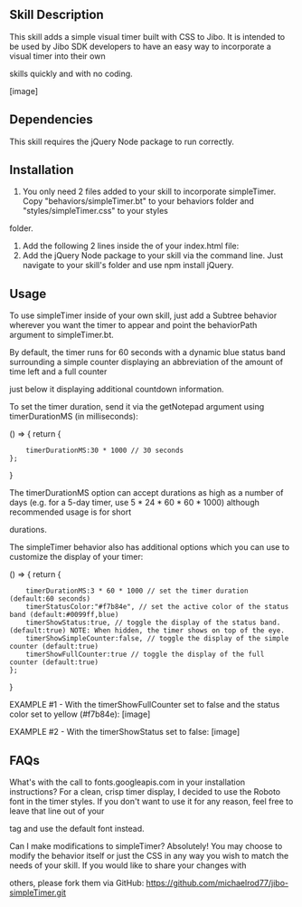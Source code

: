 ## Skill Description

This skill adds a simple visual timer built with CSS to Jibo. It is intended to be used by Jibo SDK developers to have an easy way to incorporate a visual timer into their own

skills quickly and with no coding.

[image]

## Dependencies

This skill requires the jQuery Node package to run correctly.

## Installation

1. You only need 2 files added to your skill to incorporate simpleTimer.  Copy "behaviors/simpleTimer.bt" to your behaviors folder and "styles/simpleTimer.css" to your styles

folder.
1. Add the following 2 lines inside the <head> of your index.html file:
    <link rel="stylesheet" type="text/css" href="styles/simpleTimer.css" />
    <link href='https://fonts.googleapis.com/css?family=Roboto:300,100' rel='stylesheet' type='text/css'>
3. Add the jQuery Node package to your skill via the command line. Just navigate to your skill's folder and use npm install jQuery.

## Usage

To use simpleTimer inside of your own skill, just add a Subtree behavior wherever you want the timer to appear and point the behaviorPath argument to simpleTimer.bt.

By default, the timer runs for 60 seconds with a dynamic blue status band surrounding a simple counter displaying an abbreviation of the amount of time left and a full counter

just below it displaying additional countdown information.

To set the timer duration, send it via the getNotepad argument using timerDurationMS (in milliseconds):

() => {
	return {

		timerDurationMS:30 * 1000 // 30 seconds
	};

}

The timerDurationMS option can accept durations as high as a number of days (e.g. for a 5-day timer, use 5 * 24 * 60 * 60 * 1000) although recommended usage is for short

durations.

The simpleTimer behavior also has additional options which you can use to customize the display of your timer:

() => {
	return {

		timerDurationMS:3 * 60 * 1000 // set the timer duration (default:60 seconds)
		timerStatusColor:"#f7b84e", // set the active color of the status band (default:#0099ff,blue)
		timerShowStatus:true, // toggle the display of the status band. (default:true) NOTE: When hidden, the timer shows on top of the eye.
		timerShowSimpleCounter:false, // toggle the display of the simple counter (default:true)
		timerShowFullCounter:true // toggle the display of the full counter (default:true)
	};

}

EXAMPLE #1 - With the timerShowFullCounter set to false and the status color set to yellow (#f7b84e):
[image]

EXAMPLE #2 - With the timerShowStatus set to false:
[image]

## FAQs

What's with the call to fonts.googleapis.com in your installation instructions?
For a clean, crisp timer display, I decided to use the Roboto font in the timer styles. If you don't want to use it for any reason, feel free to leave that line out of your

<head> tag and use the default font instead.

Can I make modifications to simpleTimer?
Absolutely! You may choose to modify the behavior itself or just the CSS in any way you wish to match the needs of your skill.  If you would like to share your changes with

others, please fork them via GitHub: https://github.com/michaelrod77/jibo-simpleTimer.git
